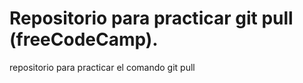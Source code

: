 # Repositorio para practicar git pull (freeCodeCamp).
repositorio para practicar el comando git pull

